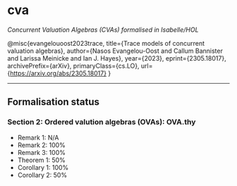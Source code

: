 # cva

_Concurrent Valuation Algebras (CVAs) formalised in Isabelle/HOL_

@misc{evangelouoost2023trace,
      title={Trace models of concurrent valuation algebras},
      author={Nasos Evangelou-Oost and Callum Bannister and Larissa Meinicke and Ian J. Hayes},
      year={2023},
      eprint={2305.18017},
      archivePrefix={arXiv},
      primaryClass={cs.LO},
      url={<https://arxiv.org/abs/2305.18017}>
}

---

## Formalisation status

### Section 2: Ordered valution algebras (OVAs): OVA.thy

- Remark 1: N/A
- Remark 2: 100%
- Remark 3: 100%
- Theorem 1: 50%
- Corollary 1: 100%
- Corollary 2: 50%

